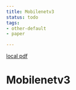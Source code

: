 ```yaml
---
title: Mobilenetv3
status: todo
tags:
- other-default
- paper

---
```


[local pdf](../../../pdfs/mobileNetV3.pdf)

# Mobilenetv3
